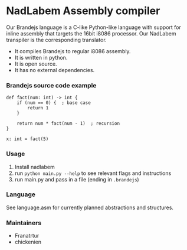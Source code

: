 # NadLabem Assembly compiler
Our Brandejs language is a C-like Python-like language with support for inline assembly that targets the 16bit i8086 processor. Our NadLabem transpiler is the corresponding translator.  
 - It compiles Brandejs to regular i8086 assembly.
 - It is written in python.
 - It is open source.
 - It has no external dependencies.

### Brandejs source code example
```brandejs
def fact(num: int) -> int {
    if (num == 0) {  ; base case
        return 1
    }

	return num * fact(num - 1)  ; recursion
}

x: int = fact(5)
```

### Usage
1) Install nadlabem
2) run `python main.py --help` to see relevant flags and instructions
3) run main.py and pass in a file (ending in `.brandejs`)

### Language

See language.asm for currently planned abstractions and structures.

### Maintainers
 - Franatrtur
 - chickenien